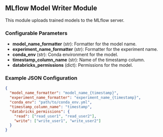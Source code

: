 ## MLflow Model Writer Module

This module uploads trained models to the MLflow server.

### Configurable Parameters

- **model_name_formatter** (str): Formatter for the model name.
- **experiment_name_formatter** (str): Formatter for the experiment name.
- **conda_env** (str): Conda environment for the model.
- **timestamp_column_name** (str): Name of the timestamp column.
- **databricks_permissions** (dict): Permissions for the model.

### Example JSON Configuration

```json
{
  "model_name_formatter": "model_name_{timestamp}",
  "experiment_name_formatter": "experiment_name_{timestamp}",
  "conda_env": "path/to/conda_env.yml",
  "timestamp_column_name": "timestamp",
  "databricks_permissions": {
    "read": ["read_user1", "read_user2"],
    "write": ["write_user1", "write_user2"]
  }
}
```
